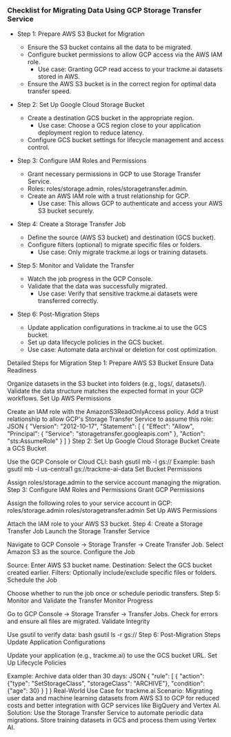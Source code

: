 ### Checklist for Migrating Data Using GCP Storage Transfer Service 

* Step 1: Prepare AWS S3 Bucket for Migration
  * Ensure the S3 bucket contains all the data to be migrated.
  * Configure bucket permissions to allow GCP access via the AWS IAM role.
    * Use case: Granting GCP read access to your trackme.ai datasets stored in AWS.
  * Ensure the AWS S3 bucket is in the correct region for optimal data transfer speed.

* Step 2: Set Up Google Cloud Storage Bucket
  * Create a destination GCS bucket in the appropriate region.
    * Use case: Choose a GCS region close to your application deployment region to reduce latency.
  * Configure GCS bucket settings for lifecycle management and access control.

* Step 3: Configure IAM Roles and Permissions
  *   Grant necessary permissions in GCP to use Storage Transfer Service.
    * Roles: roles/storage.admin, roles/storagetransfer.admin.
  * Create an AWS IAM role with a trust relationship for GCP.
    * Use case: This allows GCP to authenticate and access your AWS S3 bucket securely.

* Step 4: Create a Storage Transfer Job
  * Define the source (AWS S3 bucket) and destination (GCS bucket).
  * Configure filters (optional) to migrate specific files or folders.
    * Use case: Only migrate trackme.ai logs or training datasets.

* Step 5: Monitor and Validate the Transfer
  * Watch the job progress in the GCP Console.
  * Validate that the data was successfully migrated.
    * Use case: Verify that sensitive trackme.ai datasets were transferred correctly.

* Step 6: Post-Migration Steps
  * Update application configurations in trackme.ai to use the GCS bucket.
  * Set up data lifecycle policies in the GCS bucket.
   * Use case: Automate data archival or deletion for cost optimization.






Detailed Steps for Migration
Step 1: Prepare AWS S3 Bucket
Ensure Data Readiness

Organize datasets in the S3 bucket into folders (e.g., logs/, datasets/).
Validate the data structure matches the expected format in your GCP workflows.
Set Up AWS Permissions

Create an IAM role with the AmazonS3ReadOnlyAccess policy.
Add a trust relationship to allow GCP's Storage Transfer Service to assume this role:
JSON
{
  "Version": "2012-10-17",
  "Statement": [
    {
      "Effect": "Allow",
      "Principal": {
        "Service": "storagetransfer.googleapis.com"
      },
      "Action": "sts:AssumeRole"
    }
  ]
}
Step 2: Set Up Google Cloud Storage Bucket
Create a GCS Bucket

Use the GCP Console or Cloud CLI:
bash
gsutil mb -l <region> gs://<bucket-name>
Example:
bash
gsutil mb -l us-central1 gs://trackme-ai-data
Set Bucket Permissions

Assign roles/storage.admin to the service account managing the migration.
Step 3: Configure IAM Roles and Permissions
Grant GCP Permissions

Assign the following roles to your service account in GCP:
roles/storage.admin
roles/storagetransfer.admin
Set Up AWS Permissions

Attach the IAM role to your AWS S3 bucket.
Step 4: Create a Storage Transfer Job
Launch the Storage Transfer Service

Navigate to GCP Console → Storage Transfer → Create Transfer Job.
Select Amazon S3 as the source.
Configure the Job

Source: Enter AWS S3 bucket name.
Destination: Select the GCS bucket created earlier.
Filters: Optionally include/exclude specific files or folders.
Schedule the Job

Choose whether to run the job once or schedule periodic transfers.
Step 5: Monitor and Validate the Transfer
Monitor Progress

Go to GCP Console → Storage Transfer → Transfer Jobs.
Check for errors and ensure all files are migrated.
Validate Integrity

Use gsutil to verify data:
bash
gsutil ls -r gs://<bucket-name>
Step 6: Post-Migration Steps
Update Application Configurations

Update your application (e.g., trackme.ai) to use the GCS bucket URL.
Set Up Lifecycle Policies

Example: Archive data older than 30 days:
JSON
{
  "rule": [
    {
      "action": {"type": "SetStorageClass", "storageClass": "ARCHIVE"},
      "condition": {"age": 30}
    }
  ]
}
Real-World Use Case for trackme.ai
Scenario: Migrating user data and machine learning datasets from AWS S3 to GCP for reduced costs and better integration with GCP services like BigQuery and Vertex AI.
Solution: Use the Storage Transfer Service to automate periodic data migrations. Store training datasets in GCS and process them using Vertex AI.
